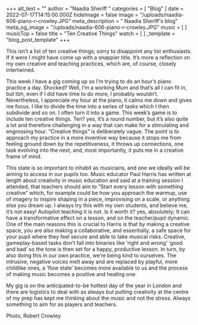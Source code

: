 +++
alt_text = ""
author = "Naadia Sheriff "
categories = [ "Blog" ]
date = 2022-07-17T14:15:00.000Z
hideImage = false
image = "/uploads/naadia-606-piano-r-crowley.JPG"
meta_description = " Naadia Sheriff's blog"
meta_og_image = "/uploads/naadia-606-piano-r-crowley.JPG"
music = [ ]
musicTop = false
title = "Ten Creative Things"
watch = [ ]
_template = "blog_post_template"
+++

This isn’t a list of ten creative things; sorry to disappoint any list enthusiasts. If it were I might have come up with a snappier title. It’s more a reflection on my own creative and teaching practices, which are, of course, closely intertwined.

This week I have a gig coming up so I’m trying to do an hour’s piano practice a day. Shocked? Well, I’m a working Mum and that’s all I can fit in, but tbh, even if I did have time to do more, I probably wouldn’t. Nevertheless, I appreciate my hour at the piano, it calms me down and gives me focus. I like to divide the time into a series of tasks which I then subdivide and so on. I often turn it into a game. This week’s game is to include ten creative things. Ten? yes, it’s a round number, but it’s also quite a lot and therefore challenging in a way that can make for a stimulating and engrossing hour. “Creative things” is deliberately vague. The point is to approach my practice in a more inventive way because it stops me from feeling ground down by the repetitiveness, it throws up connections, one task evolving into the next, and, most importantly, it puts me in a creative frame of mind.

This state is so important to inhabit as musicians, and one we ideally will be aiming to access in our pupils too. Music educator Paul Harris has written at length about creativity in music education and said at a training session I attended, that teachers should aim to “Start every lesson with something creative” which, for example could be how you approach the warmup, use of imagery to inspire shaping in a piece, improvising on a scale, or anything else you dream up. I always try this with my own students, and believe me, it’s not easy! Autopilot teaching it is not. Is it worth it? yes, absolutely; It can have a transformative effect on a lesson, and on the teacher/pupil dynamic. One of the main reasons this is crucial to Harris is that by making a creative space, you are also making a collaborative, and essentially, a safe space for your pupil where they feel secure and able to take musical risks. Creative, gameplay-based tasks don’t fall into binaries like ‘right and wrong’ ‘good and bad’ so the tone is then set for a happy, productive lesson. In turn, by also doing this in our own practice, we’re being kind to ourselves. The intrusive, negative voices melt away and are replaced by playful, more childlike ones, a ‘flow state’ becomes more available to us and the process of making music becomes a positive and healing one.

My gig is on the anticipated-to-be hottest day of the year in London and there are logistics to deal with as always but putting creativity at the centre of my prep has kept me thinking about the music and not the stress. Always something to aim for as players and teachers.

Photo, Robert Crowley 
